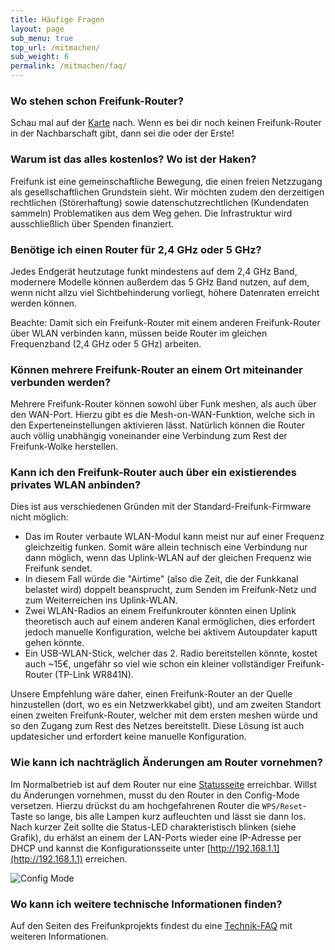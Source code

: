 ```yaml
---
title: Häufige Fragen
layout: page
sub_menu: true
top_url: /mitmachen/
sub_weight: 6
permalink: /mitmachen/faq/
---
```


### Wo stehen schon Freifunk-Router?

Schau mal auf der [Karte](../../karte/) nach. Wenn es bei dir noch keinen Freifunk-Router in der Nachbarschaft gibt, dann sei die oder der Erste!

### Warum ist das alles kostenlos? Wo ist der Haken?

Freifunk ist eine gemeinschaftliche Bewegung, die einen freien Netzzugang als gesellschaftlichen Grundstein sieht. Wir möchten zudem den derzeitigen rechtlichen (Störerhaftung) sowie datenschutzrechtlichen (Kundendaten sammeln) Problematiken aus dem Weg gehen. Die Infrastruktur wird ausschließlich über Spenden finanziert.

### Benötige ich einen Router für 2,4 GHz oder 5 GHz?

Jedes Endgerät heutzutage funkt mindestens auf dem 2,4 GHz Band, modernere Modelle können außerdem das 5 GHz Band nutzen, auf dem, wenn nicht allzu viel Sichtbehinderung vorliegt, höhere Datenraten erreicht werden können.

Beachte: Damit sich ein Freifunk-Router mit einem anderen Freifunk-Router über WLAN verbinden kann, müssen beide Router im gleichen Frequenzband (2,4 GHz oder 5 GHz) arbeiten.

### Können mehrere Freifunk-Router an einem Ort miteinander verbunden werden?

Mehrere Freifunk-Router können sowohl über Funk meshen, als auch über den WAN-Port. Hierzu gibt es die Mesh-on-WAN-Funktion, welche sich in den Experteneinstellungen aktivieren lässt. Natürlich können die Router auch völlig unabhängig voneinander eine Verbindung zum Rest der Freifunk-Wolke herstellen.

### Kann ich den Freifunk-Router auch über ein existierendes privates WLAN anbinden?

Dies ist aus verschiedenen Gründen mit der Standard-Freifunk-Firmware nicht möglich:

 - Das im Router verbaute WLAN-Modul kann meist nur auf einer Frequenz gleichzeitig funken. Somit wäre allein technisch eine Verbindung nur dann möglich, wenn das Uplink-WLAN auf der gleichen Frequenz wie Freifunk sendet.
 - In diesem Fall würde die "Airtime" (also die Zeit, die der Funkkanal belastet wird) doppelt beansprucht, zum Senden im Freifunk-Netz und zum Weiterreichen ins Uplink-WLAN.
 - Zwei WLAN-Radios an einem Freifunkrouter könnten einen Uplink theoretisch auch auf einem anderen Kanal ermöglichen, dies erfordert jedoch manuelle Konfiguration, welche bei aktivem Autoupdater kaputt gehen könnte.
 - Ein USB-WLAN-Stick, welcher das 2. Radio bereitstellen könnte, kostet auch ~15€, ungefähr so viel wie schon ein kleiner vollständiger Freifunk-Router (TP-Link WR841N).

Unsere Empfehlung wäre daher, einen Freifunk-Router an der Quelle hinzustellen (dort, wo es ein Netzwerkkabel gibt), und am zweiten Standort einen zweiten Freifunk-Router, welcher mit dem ersten meshen würde und so den Zugang zum Rest des Netzes bereitstellt. Diese Lösung ist auch updatesicher und erfordert keine manuelle Konfiguration.

### Wie kann ich nachträglich Änderungen am Router vornehmen?

Im Normalbetrieb ist auf dem Router nur eine [Statusseite](http://nextnode.ffda) erreichbar. Willst du Änderungen vornehmen, musst du den Router in den Config-Mode versetzen. Hierzu drückst du am hochgefahrenen Router die `WPS/Reset`-Taste so lange, bis alle Lampen kurz aufleuchten und lässt sie dann los. Nach kurzer Zeit sollte die Status-LED charakteristisch blinken (siehe Grafik), du erhälst an einem der LAN-Ports wieder eine IP-Adresse per DHCP und kannst die Konfigurationsseite unter [http://192.168.1.1](http://192.168.1.1) erreichen.

![Config Mode](https://gluon.readthedocs.org/en/latest/_images/node_configmode.gif)

### Wo kann ich weitere technische Informationen finden?

Auf den Seiten des Freifunkprojekts findest du eine [Technik-FAQ](http://wiki.freifunk.net/FAQ_Technik) mit weiteren Informationen.
